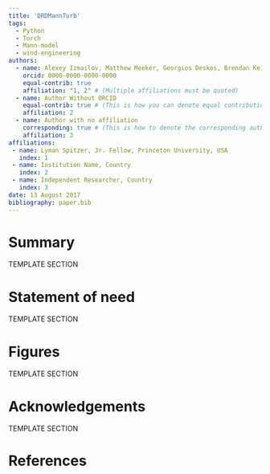 ```yaml
---
title: 'DRDMannTurb'
tags:
  - Python
  - Torch
  - Mann-model
  - wind-engineering
authors:
  - name: Alexey Izmailov, Matthew Meeker, Georgios Deskos, Brendan Keith
    orcid: 0000-0000-0000-0000
    equal-contrib: true
    affiliation: "1, 2" # (Multiple affiliations must be quoted)
  - name: Author Without ORCID
    equal-contrib: true # (This is how you can denote equal contributions between multiple authors)
    affiliation: 2
  - name: Author with no affiliation
    corresponding: true # (This is how to denote the corresponding author)
    affiliation: 3
affiliations:
 - name: Lyman Spitzer, Jr. Fellow, Princeton University, USA
   index: 1
 - name: Institution Name, Country
   index: 2
 - name: Independent Researcher, Country
   index: 3
date: 13 August 2017
bibliography: paper.bib
---
```


# Summary

TEMPLATE SECTION 

# Statement of need

TEMPLATE SECTION 


# Figures

TEMPLATE SECTION 

# Acknowledgements

TEMPLATE SECTION 

# References